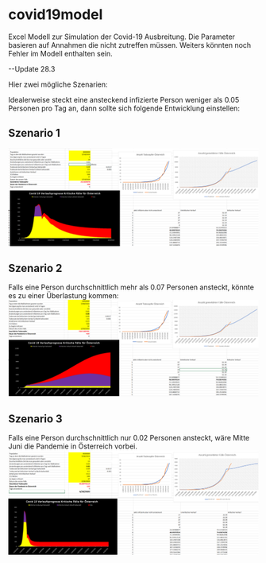 # covid19model
Excel Modell zur Simulation der Covid-19 Ausbreitung. 
Die Parameter basieren auf Annahmen die nicht zutreffen müssen. Weiters könnten noch Fehler im Modell enthalten sein. 


--Update 28.3


Hier zwei mögliche Szenarien: 

Idealerweise steckt eine ansteckend infizierte Person weniger als 0.05 Personen pro Tag an, dann sollte sich folgende Entwicklung einstellen:
<h2>Szenario 1</h2>
<img src="criticalCasesGoodSzenario.PNG"/>



<h2>Szenario 2</h2>
Falls eine Person durchschnittlich mehr als 0.07 Personen ansteckt, könnte es zu einer Überlastung kommen: 
<img src="BadSzenariov2.PNG"/>




<h2>Szenario 3</h2>
Falls eine Person durchschnittlich nur 0.02 Personen ansteckt, wäre Mitte Juni die Pandemie in Österreich vorbei.
<img src="optimistisch.PNG"/>


